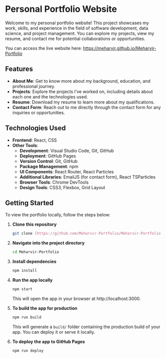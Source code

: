 # Personal Portfolio Website

Welcome to my personal portfolio website! This project showcases my work, skills, and experience in the field of software development, data science, and project management. You can explore my projects, view my resume, and contact me for potential collaborations or opportunities.

You can access the live website here: https://meharvir.github.io/Meharvir-Portfolio

## Features

-   **About Me**: Get to know more about my background, education, and professional journey.
-   **Projects**: Explore the projects I’ve worked on, including details about each one and the technologies used.
-   **Resume**: Download my resume to learn more about my qualifications.
-   **Contact Form**: Reach out to me directly through the contact form for any inquiries or opportunities.

## Technologies Used

-   **Frontend**: React, CSS
-   **Other Tools**:
    -   **Development**: Visual Studio Code, Git, GitHub
    -   **Deployment**: GitHub Pages
    -   **Version Control**: Git, GitHub
    -   **Package Management**: npm
    -   **UI Components**: React Router, React Particles
    -   **Additional Libraries**: EmailJS (for contact form), React TSParticles
    -   **Browser Tools**: Chrome DevTools
    -   **Design Tools**: CSS3, Flexbox, Grid Layout

## Getting Started

To view the portfolio locally, follow the steps below:

1.  **Clone this repository**

    ```bash
    git clone [https://github.com/Meharvir-Portfolio/Meharvir-Portfolio.git](https://github.com/Meharvir-Portfolio/Meharvir-Portfolio.git)
    ```

2.  **Navigate into the project directory**

    ```bash
    cd Meharvir-Portfolio
    ```

3.  **Install dependencies**

    ```bash
    npm install
    ```

4.  **Run the app locally**

    ```bash
    npm start
    ```

    This will open the app in your browser at http://localhost:3000.

5.  **To build the app for production**

    ```bash
    npm run build
    ```

    This will generate a `build/` folder containing the production build of your app. You can deploy it or serve it locally.

6.  **To deploy the app to GitHub Pages**

    ```bash
    npm run deploy
    ```
